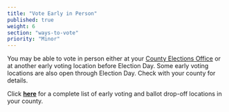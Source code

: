 ```yaml
---
title: "Vote Early in Person"
published: true
weight: 6
section: "ways-to-vote"
priority: "Minor"
---
```


You may be able to vote in person either at your [County Elections Office](http://www.sos.ca.gov/elections/voting-resources/county-elections-offices/) or at another early voting location before Election Day. Some early voting locations are also open through Election Day. Check with your county for details.  

Click **[here](https://caearlyvoting.sos.ca.gov/)** for a complete list of early voting and ballot drop-off locations in your county.  

